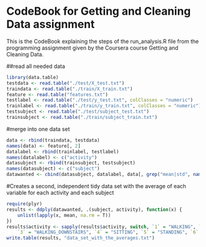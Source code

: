 CodeBook for Getting and Cleaning Data assignment
========================================================

This is the CodeBook explaining the steps of the run_analysis.R file from the programming assignment given by the Coursera course Getting and Cleaning Data.

##read all needed data


```r
library(data.table)
testdata <- read.table("./test/X_test.txt")
traindata <- read.table("./train/X_train.txt")
feature <- read.table("features.txt")
testlabel <- read.table("./test/y_test.txt", colClasses = "numeric")
trainlabel <- read.table("./train/y_train.txt", colClasses = "numeric")
testsubject <- read.table("./test/subject_test.txt")
trainsubject <- read.table("./train/subject_train.txt")
```


#merge into one data set


```r
data <- rbind(traindata, testdata)
names(data) <- feature[, 2]
datalabel <- rbind(trainlabel, testlabel)
names(datalabel) <- c("activity")
datasubject <- rbind(trainsubject, testsubject)
names(datasubject) <- c("subject")
datawanted <- cbind(datasubject, datalabel, data[, grep("mean|std", names(data))])
```


#Creates a second, independent tidy data set with the average of each variable for each activity and each subject


```r
require(plyr)
results <- ddply(datawanted, .(subject, activity), function(x) {
    unlist(lapply(x, mean, na.rm = T))
})
results$activity <- sapply(results$activity, switch, `1` = "WALKING", `2` = "WALKING_UPSTAIRS", 
    `3` = "WALKING_DOWNSTAIRS", `4` = "SITTING", `5` = "STANDING", `6` = "LAYING")
write.table(results, "data_set_with_the_averages.txt")
```

